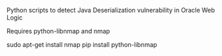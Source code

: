 Python scripts to detect Java Deserialization vulnerability in Oracle Web Logic

Requires python-libnmap and nmap

sudo apt-get install nmap
pip install python-libnmap
